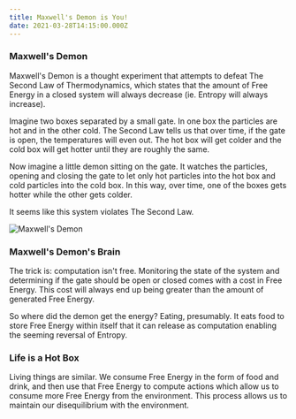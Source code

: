 ```yaml
---
title: Maxwell's Demon is You!
date: 2021-03-28T14:15:00.000Z
---
```


### Maxwell's Demon

Maxwell's Demon is a thought experiment that attempts to defeat The Second Law of Thermodynamics, which states that the amount of Free Energy in a closed system will always decrease (ie. Entropy will always increase).

Imagine two boxes separated by a small gate. In one box the particles are hot and in the other cold. The Second Law tells us that over time, if the gate is open, the temperatures will even out. The hot box will get colder and the cold box will get hotter until they are roughly the same.

Now imagine a little demon sitting on the gate. It watches the particles, opening and closing the gate to let only hot particles into the hot box and cold particles into the cold box. In this way, over time, one of the boxes gets hotter while the other gets colder.

It seems like this system violates The Second Law.

![Maxwell's Demon](/img/maxwells-deamon-is-you/maxwells_demon.png)

### Maxwell's Demon's Brain

The trick is: computation isn't free. Monitoring the state of the system and determining if the gate should be open or closed comes with a cost in Free Energy. This cost will always end up being greater than the amount of generated Free Energy.

So where did the demon get the energy? Eating, presumably. It eats food to store Free Energy within itself that it can release as computation enabling the seeming reversal of Entropy.

### Life is a Hot Box

Living things are similar. We consume Free Energy in the form of food and drink, and then use that Free Energy to compute actions which allow us to consume more Free Energy from the environment. This process allows us to maintain our disequilibrium with the environment.
